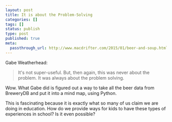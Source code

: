 ```yaml
---
layout: post
title: It is about the Problem-Solving
categories: []
tags: []
status: publish
type: post
published: true
meta:
  passthrough_url: http://www.macdrifter.com/2015/01/beer-and-soup.html
---
```


Gabe Weatherhead:


>It's not super-useful. But, then again, this was never about the problem. It was always about the problem solving.



Wow. What Gabe did is figured out a way to take all the beer data from BreweryDB and put it into a mind map, using Python.


This is fascinating because it is exactly what so many of us claim we are doing in education. How do we provide ways for kids to have these types of experiences in school? Is it even possible?
